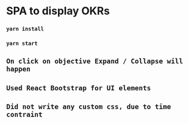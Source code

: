 # SPA to display OKRs

### `yarn install`

### `yarn start`

## `On click on objective Expand / Collapse will happen`

## `Used React Bootstrap for UI elements`

## `Did not write any custom css, due to time contraint`
